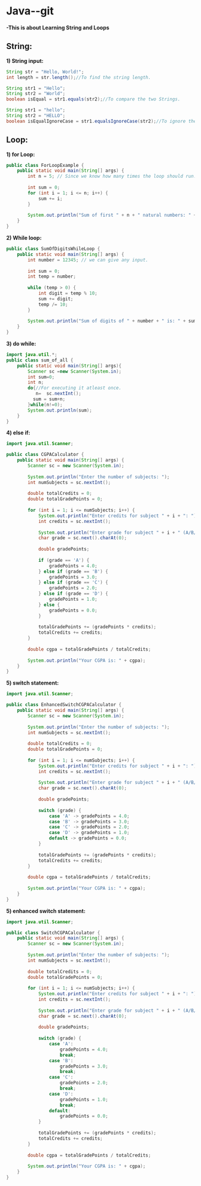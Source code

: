 # Java--git
<details><summary>-This is about Learning String and Loops
  </summary></details>
<style>
  /* Style the dropdown summary button */
  details summary {
    cursor: pointer;
    list-style: none;
    padding: 0;
    font-weight: bold;
  }

  /* Style the content of the dropdown */
  details ul {
    margin: 0;
    padding-left: 20px;
  }
</style>

## String:
<details><summary>  1) String input:</summary> <ul>
    <li>For inputting a single word --> next() is used. </li>
    <li>For inputting a whole Line --> nextLine() is used.</li>
    </ul></details>

```java
String str = "Hello, World!";
int length = str.length();//To find the string length.

String str1 = "Hello";
String str2 = "World";
boolean isEqual = str1.equals(str2);//To compare the two Strings.

String str1 = "hello";
String str2 = "HELLO";
boolean isEqualIgnoreCase = str1.equalsIgnoreCase(str2);//To ignore the upper and lower cases while comparing.


```

## Loop:
<details><summary>  1) for Loop:</summary> <ul>
    <li>Use it when we know how many times the code is gonna run. </li>
    </ul></details>

```java
public class ForLoopExample {
    public static void main(String[] args) {
        int n = 5; // Since we know how many times the loop should run.
        
        int sum = 0;
        for (int i = 1; i <= n; i++) {
            sum += i;
        }
        
        System.out.println("Sum of first " + n + " natural numbers: " + sum);
    }
}

```
<details><summary>  2) While loop:</summary> <ul>
    <li>When we donot know how many times the loop will run.</li>
    </ul></details>

```java
public class SumOfDigitsWhileLoop {
    public static void main(String[] args) {
        int number = 12345; // we can give any input.
        
        int sum = 0;
        int temp = number;
        
        while (temp > 0) {
            int digit = temp % 10;
            sum += digit;
            temp /= 10;
        }
        
        System.out.println("Sum of digits of " + number + " is: " + sum);
    }
}


```
<details><summary>  3) do while:</summary> <ul>
    <li>If we want to run the loop atleast once independent of condition.</li>
    </ul></details>

```java
import java.util.*;
public class sum_of_all {
    public static void main(String[] args){
        Scanner sc =new Scanner(System.in);
        int sum=0;
        int n;
        do{//For executing it atleast once.
           n=  sc.nextInt();
          sum = sum+n;
        }while(n!=0);
        System.out.println(sum);
    }
}

```

<details><summary>  4) else if:</summary> <ul>
    <li>Used to perform a certain condition.</li>
    </ul></details>

```java
import java.util.Scanner;

public class CGPACalculator {
    public static void main(String[] args) {
        Scanner sc = new Scanner(System.in);
        
        System.out.println("Enter the number of subjects: ");
        int numSubjects = sc.nextInt();
        
        double totalCredits = 0;
        double totalGradePoints = 0;
        
        for (int i = 1; i <= numSubjects; i++) {
            System.out.println("Enter credits for subject " + i + ": ");
            int credits = sc.nextInt();
            
            System.out.println("Enter grade for subject " + i + " (A/B/C/D/F): ");
            char grade = sc.next().charAt(0);
            
            double gradePoints;
            
            if (grade == 'A') {
                gradePoints = 4.0;
            } else if (grade == 'B') {
                gradePoints = 3.0;
            } else if (grade == 'C') {
                gradePoints = 2.0;
            } else if (grade == 'D') {
                gradePoints = 1.0;
            } else {
                gradePoints = 0.0;
            }
            
            totalGradePoints += (gradePoints * credits);
            totalCredits += credits;
        }
        
        double cgpa = totalGradePoints / totalCredits;
        
        System.out.println("Your CGPA is: " + cgpa);
    }
}


```
<details><summary>  5) switch statement:</summary> <ul>
    <li>If we wanna check the given input is this or not.</li>
    <li>Or to used to group under the certain category .</li>
    </ul></details>

```java
import java.util.Scanner;

public class EnhancedSwitchCGPACalculator {
    public static void main(String[] args) {
        Scanner sc = new Scanner(System.in);
        
        System.out.println("Enter the number of subjects: ");
        int numSubjects = sc.nextInt();
        
        double totalCredits = 0;
        double totalGradePoints = 0;
        
        for (int i = 1; i <= numSubjects; i++) {
            System.out.println("Enter credits for subject " + i + ": ");
            int credits = sc.nextInt();
            
            System.out.println("Enter grade for subject " + i + " (A/B/C/D/F): ");
            char grade = sc.next().charAt(0);
            
            double gradePoints;
            
            switch (grade) {
                case 'A' -> gradePoints = 4.0;
                case 'B' -> gradePoints = 3.0;
                case 'C' -> gradePoints = 2.0;
                case 'D' -> gradePoints = 1.0;
                default -> gradePoints = 0.0;
            }
            
            totalGradePoints += (gradePoints * credits);
            totalCredits += credits;
        }
        
        double cgpa = totalGradePoints / totalCredits;
        
        System.out.println("Your CGPA is: " + cgpa);
    }
}


```

<details><summary>  5) enhanced switch statement:</summary> <ul>
    <li>If we wanna check the given input is this or not.</li>
    <li>Or to used to group under the certain category .</li>
    <li>Reduced number of lines of code than normal Switch statement.</li>
    </ul></details>

```java
import java.util.Scanner;

public class SwitchCGPACalculator {
    public static void main(String[] args) {
        Scanner sc = new Scanner(System.in);
        
        System.out.println("Enter the number of subjects: ");
        int numSubjects = sc.nextInt();
        
        double totalCredits = 0;
        double totalGradePoints = 0;
        
        for (int i = 1; i <= numSubjects; i++) {
            System.out.println("Enter credits for subject " + i + ": ");
            int credits = sc.nextInt();
            
            System.out.println("Enter grade for subject " + i + " (A/B/C/D/F): ");
            char grade = sc.next().charAt(0);
            
            double gradePoints;
            
            switch (grade) {
                case 'A':
                    gradePoints = 4.0;
                    break;
                case 'B':
                    gradePoints = 3.0;
                    break;
                case 'C':
                    gradePoints = 2.0;
                    break;
                case 'D':
                    gradePoints = 1.0;
                    break;
                default:
                    gradePoints = 0.0;
            }
            
            totalGradePoints += (gradePoints * credits);
            totalCredits += credits;
        }
        
        double cgpa = totalGradePoints / totalCredits;
        
        System.out.println("Your CGPA is: " + cgpa);
    }
}



```